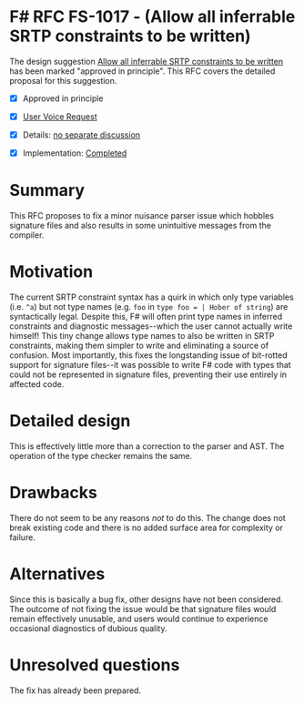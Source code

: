 # F# RFC FS-1017 - (Allow all inferrable SRTP constraints to be written)

The design suggestion [Allow all inferrable SRTP constraints to be written](https://fslang.uservoice.com/forums/245727-f-language/suggestions/7887270-allow-all-inferrable-srtp-constraints-to-be-writte) has been marked "approved in principle".
This RFC covers the detailed proposal for this suggestion.

* [x] Approved in principle
* [x] [User Voice Request](https://fslang.uservoice.com/forums/245727-f-language/suggestions/7887270-allow-all-inferrable-srtp-constraints-to-be-writte)
* [x] Details: [no separate discussion](https://github.com/fsharp/fslang-design/blob/master/FSharp-4.1/FS-1017-fix-srtp-constraint-parsing.md)
* [x] Implementation: [Completed](https://github.com/dotnet/fsharp/pull/1278)


# Summary
[summary]: #summary

This RFC proposes to fix a minor nuisance parser issue which hobbles signature files and also results in some unintuitive messages from the compiler.

# Motivation
[motivation]: #motivation

The current SRTP constraint syntax has a quirk in which only type variables (i.e. `^a`) but not type names (e.g. `foo` in `type foo = | Hober of string`) are syntactically legal.  Despite this, F# will often print type names in inferred constraints and diagnostic messages--which the user cannot actually write himself!  This tiny change allows type names to also be written in SRTP constraints, making them simpler to write and eliminating a source of confusion.  Most importantly, this fixes the longstanding issue of bit-rotted support for signature files--it was possible to write F# code with types that could not be represented in signature files, preventing their use entirely in affected code.

# Detailed design
[design]: #detailed-design

This is effectively little more than a correction to the parser and AST.  The operation of the type checker remains the same.

# Drawbacks
[drawbacks]: #drawbacks

There do not seem to be any reasons *not* to do this.  The change does not break existing code and there is no added surface area for complexity or failure.

# Alternatives
[alternatives]: #alternatives

Since this is basically a bug fix, other designs have not been considered.  The outcome of not fixing the issue would be that signature files would remain effectively unusable, and users would continue to experience occasional diagnostics of dubious quality.

# Unresolved questions
[unresolved]: #unresolved-questions

The fix has already been prepared.
